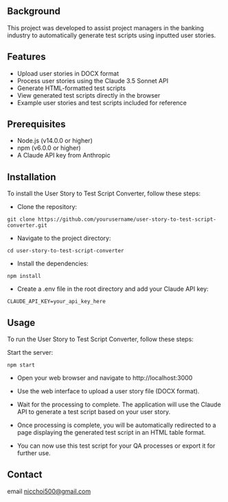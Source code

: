 ## Background 

This project was developed to assist project managers in the banking industry to automatically generate test scripts using inputted user stories. 

## Features

- Upload user stories in DOCX format
- Process user stories using the Claude 3.5 Sonnet API
- Generate HTML-formatted test scripts
- View generated test scripts directly in the browser
- Example user stories and test scripts included for reference

## Prerequisites
- Node.js (v14.0.0 or higher)
- npm (v6.0.0 or higher)
- A Claude API key from Anthropic

## Installation
To install the User Story to Test Script Converter, follow these steps:

- Clone the repository:
```
git clone https://github.com/yourusername/user-story-to-test-script-converter.git
```

- Navigate to the project directory:
```
cd user-story-to-test-script-converter
```

- Install the dependencies:
```
npm install
```

- Create a .env file in the root directory and add your Claude API key:
```
CLAUDE_API_KEY=your_api_key_here
```


## Usage
To run the User Story to Test Script Converter, follow these steps:

Start the server:
```
npm start
```

- Open your web browser and navigate to http://localhost:3000 

- Use the web interface to upload a user story file (DOCX format).

- Wait for the processing to complete. The application will use the Claude API to generate a test script based on your user story.

- Once processing is complete, you will be automatically redirected to a page displaying the generated test script in an HTML table format.

- You can now use this test script for your QA processes or export it for further use.

## Contact
email nicchoi500@gmail.com
